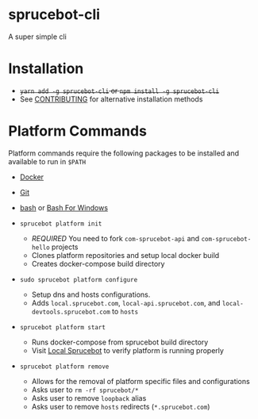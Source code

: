 # sprucebot-cli
A super simple cli

# Installation
* ~~`yarn add -g sprucebot-cli` or `npm install -g sprucebot-cli`~~
* See [CONTRIBUTING](https://github.com/sprucelabsai/sprucebot-cli/blob/dev/CONTRIBUTING.md) for alternative installation methods

# Platform Commands
Platform commands require the following packages to be installed and available to run in `$PATH`
* [Docker](http://docker.com)
* [Git](https://git-scm.com)
* [bash](https://www.gnu.org/software/bash/) or [Bash For Windows](https://msdn.microsoft.com/en-us/commandline/wsl/about)


* `sprucebot platform init`
  * *REQUIRED* You need to fork `com-sprucebot-api` and `com-sprucebot-hello` projects
  * Clones platform repositories and setup local docker build
  * Creates docker-compose build directory
* `sudo sprucebot platform configure`
  * Setup dns and hosts configurations.
  * Adds `local.sprucebot.com`, `local-api.sprucebot.com`, and `local-devtools.sprucebot.com` to `hosts`
* `sprucebot platform start`
  * Runs docker-compose from sprucebot build directory
  * Visit [Local Sprucebot](https://local.sprucebot.com) to verify platform is running properly
* `sprucebot platform remove`
  * Allows for the removal of platform specific files and configurations
  * Asks user to `rm -rf sprucebot/*`
  * Asks user to remove `loopback` alias
  * Asks user to remove `hosts` redirects (`*.sprucebot.com`)